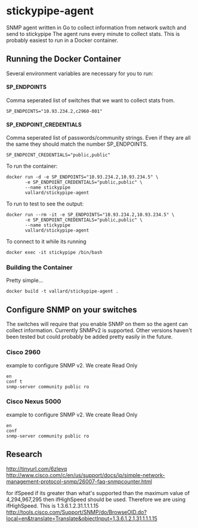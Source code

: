 # stickypipe-agent
SNMP agent written in Go to collect information from network switch and send to stickypipe
The agent runs every minute to collect stats.  This is probably easiest to run in a Docker
container.  

## Running the Docker Container

Several environment variables are necessary for you to run:

#### SP_ENDPOINTS
Comma seperated list of switches that we want to collect stats from.  
```
SP_ENDPOINTS="10.93.234.2,c2960-001"
```

#### SP_ENDPOINT_CREDENTIALS
Comma seperated list of passwords/community strings.  Even if they are all the same
they should match the number SP_ENDPOINTS.  
```
SP_ENDPOINT_CREDENTIALS="public,public"
```

To run the container: 
```
docker run -d -e SP_ENDPOINTS="10.93.234.2,10.93.234.5" \
       -e SP_ENDPOINT_CREDENTIALS="public,public" \
       --name stickypipe
       vallard/stickypipe-agent
```
To run to test to see the output: 
```
docker run --rm -it -e SP_ENDPOINTS="10.93.234.2,10.93.234.5" \
       -e SP_ENDPOINT_CREDENTIALS="public,public" \
       --name stickypipe
       vallard/stickypipe-agent
```
To connect to it while its running
```
docker exec -it stickypipe /bin/bash
```


### Building the Container
Pretty simple... 
```
docker build -t vallard/stickypipe-agent .
```

## Configure SNMP on your switches

The switches will require that you enable SNMP on them so the agent can collect information. 
Currently SNMPv2 is supported.  Other versions haven't been tested but could probably be added
pretty easily in the future. 

### Cisco 2960 
example to configure SNMP v2.  We create Read Only
```
en
conf t
snmp-server community public ro 
```

### Cisco Nexus 5000
example to configure SNMP v2.  We create Read Only
```
en 
conf
snmp-server community public ro
```



## Research

http://tinyurl.com/6zlevq
http://www.cisco.com/c/en/us/support/docs/ip/simple-network-management-protocol-snmp/26007-faq-snmpcounter.html

for ifSpeed if its greater than what's supported than the maximum value of 
4,294,967,295 then ifHighSpeed should be used.  Therefore we are using ifHighSpeed. 
This is 1.3.6.1.2.31.1.1.1.15
http://tools.cisco.com/Support/SNMP/do/BrowseOID.do?local=en&translate=Translate&objectInput=1.3.6.1.2.1.31.1.1.1.15
